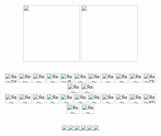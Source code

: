 <div div style="text-align:center" dir="auto">
    <img height="180px" src="https://github-readme-stats.vercel.app/api?username=raunylima&theme=highcontrast&show_icons=true" style="max-width: 100%;">
    <img height="180em" src="https://github-readme-stats.vercel.app/api/top-langs/?username=raunylima&hide=html&layout=compact&theme=highcontrast" style="max-width: 100%;">
</div>
<br/>
<br/>

<div style="text-align:center;">
    <img alt="Rau-Git" height="30" width="40" src="https://cdn.jsdelivr.net/gh/devicons/devicon/icons/git/git-plain.svg" style="max-width: 100%;">
    <img alt="Rau-HTML" height="30" width="40" src="https://cdn.jsdelivr.net/gh/devicons/devicon/icons/html5/html5-plain.svg" style="max-width: 100%;">
    <img alt="Rau-CSS" height="30" width="40" src="https://cdn.jsdelivr.net/gh/devicons/devicon/icons/css3/css3-plain.svg" style="max-width: 100%;">
    <img alt="Rau-Bootstrap" height="30" width="40" src="https://cdn.jsdelivr.net/gh/devicons/devicon/icons/bootstrap/bootstrap-plain.svg" style="max-width: 100%;">
    <img alt="Rau-JS" height="30" width="40" src="https://cdn.jsdelivr.net/gh/devicons/devicon/icons/javascript/javascript-plain.svg" style="max-width: 100%;">
    <img alt="Rau-JQuery" height="30" width="40" src="https://cdn.jsdelivr.net/gh/devicons/devicon/icons/jquery/jquery-plain.svg" style="max-width: 100%;">
    <img alt="Rau-NodeJS" height="30" width="40" src="https://cdn.jsdelivr.net/gh/devicons/devicon/icons/nodejs/nodejs-plain.svg" style="max-width: 100%;">
    <img alt="Rau-Npm" height="30" width="40" src="https://cdn.jsdelivr.net/gh/devicons/devicon/icons/npm/npm-original-wordmark.svg" style="max-width: 100%;">
    <img alt="Rau-Angular" height="30" width="40" src="https://cdn.jsdelivr.net/gh/devicons/devicon/icons/angularjs/angularjs-plain.svg" style="max-width: 100%;">
    <img alt="Rau-Handlebars" height="30" width="40" src="https://cdn.jsdelivr.net/gh/devicons/devicon/icons/handlebars/handlebars-original.svg" style="max-width: 100%;">
    <img alt="Rau-TS" height="30" width="40" src="https://cdn.jsdelivr.net/gh/devicons/devicon/icons/typescript/typescript-plain.svg" style="max-width: 100%;">
    <img alt="Rau-Java" height="30" width="40" src="https://cdn.jsdelivr.net/gh/devicons/devicon/icons/java/java-plain.svg" style="max-width: 100%;">
    <img alt="Rau-VSCode" height="30" width="40" src="https://cdn.jsdelivr.net/gh/devicons/devicon/icons/vscode/vscode-original.svg" style="max-width: 100%;">
</div>
<div style="text-align:center;">
    <img alt="Rau-Firebase" height="30" width="40" src="https://cdn.jsdelivr.net/gh/devicons/devicon/icons/firebase/firebase-plain.svg" style="max-width: 100%;">
    <img alt="Rau-mySQL" height="30" width="40" src="https://cdn.jsdelivr.net/gh/devicons/devicon/icons/mysql/mysql-plain.svg" style="max-width: 100%;">
    <img alt="Rau-MongoDB" height="30" width="40" src="https://cdn.jsdelivr.net/gh/devicons/devicon/icons/mongodb/mongodb-plain.svg" style="max-width: 100%;">
    <img alt="Rau-Filezila" height="30" width="40" src="https://cdn.jsdelivr.net/gh/devicons/devicon/icons/filezilla/filezilla-plain.svg" style="max-width: 100%;">
    <img alt="Rau-SalesForce" height="30" width="40" src="https://cdn.jsdelivr.net/gh/devicons/devicon/icons/salesforce/salesforce-plain.svg" style="max-width: 100%;">
    <img alt="Rau-Slack" height="30" width="40" src="https://cdn.jsdelivr.net/gh/devicons/devicon/icons/slack/slack-original.svg" style="max-width: 100%;">
    <img alt="Rau-Trello" height="30" width="40" src="https://cdn.jsdelivr.net/gh/devicons/devicon/icons/trello/trello-plain.svg" style="max-width: 100%;">
    <img alt="Rau-Illustrator" height="30" width="40" src="https://cdn.jsdelivr.net/gh/devicons/devicon/icons/illustrator/illustrator-plain.svg" style="max-width: 100%;">
    <img alt="Rau-PhotoShop" height="30" width="40" src="https://cdn.jsdelivr.net/gh/devicons/devicon/icons/photoshop/photoshop-plain.svg" style="max-width: 100%;">
    <img alt="Rau-Premiere" height="30" width="40" src="https://cdn.jsdelivr.net/gh/devicons/devicon/icons/premierepro/premierepro-plain.svg" style="max-width: 100%;">
    <img alt="Rau-XD" height="30" width="40" src="https://cdn.jsdelivr.net/gh/devicons/devicon/icons/xd/xd-plain.svg" style="max-width: 100%;">
    <img alt="Rau-Figma" height="30" width="40" src="https://cdn.jsdelivr.net/gh/devicons/devicon/icons/figma/figma-original.svg" style="max-width: 100%;">
    <img alt="Rau-Eclipse" height="30" width="40" src="https://cdn.worldvectorlogo.com/logos/eclipse-11.svg" style="max-width: 100%; margin-left: 5px;">
</div>
</a>
<br/>
<br/>
<div style="text-align:center">
    <a href="https://twitter.com/raunylima" rel="nofollow">
        <img src="https://img.shields.io/badge/Twitter-1DA1F2?style=for-the-badge&logo=twitter&logoColor=white" style="max-width: 100%;">
    </a>
    <a href="https://instagram.com/rau.ny.lima" rel="nofollow">
        <img src="https://img.shields.io/badge/-Instagram-%23E4405F?style=for-the-badge&logo=instagram&logoColor=white" style="max-width: 100%;">
    </a>
    <a href="https://www.twitch.tv/raunylima" rel="nofollow">
        <img src="https://img.shields.io/badge/Twitch-9146FF?style=for-the-badge&logo=twitch&logoColor=white" style="max-width: 100%;">
    </a>
    <a href="https://discord.gg/KCKs7uRT" rel="nofollow">
        <img src="https://img.shields.io/badge/Discord-7289DA?style=for-the-badge&logo=discord&logoColor=white" style="max-width: 100%;">
    </a>
    <a href="mailto:raunylima@pirambo.com">
        <img src="https://img.shields.io/badge/-Gmail-%23333?style=for-the-badge&logo=gmail&logoColor=white" style="max-width: 100%;">
    </a>
    <a href="https://www.linkedin.com/in/raunylima/" rel="nofollow">
        <img src="https://img.shields.io/badge/-LinkedIn-%230077B5?style=for-the-badge&logo=linkedin&logoColor=white" style="max-width: 100%;">   
    </a>
</div>
